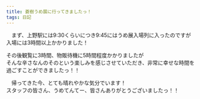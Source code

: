 ```yaml
---
title: 蒼樹うめ展に行ってきましたっ！
tags: 日記
---
```

　まず、上野駅には9:30くらいにつき9:45にはうめ展入場列に入ったのですが  
入場には3時間以上かかりました！

その後観覧に3時間、物販待機に5時間程度かかりましたが  
そんな辛さなんのそのという楽しみを感じさせていただき、非常に幸せな時間を過ごすことができましたっ！！

　帰ってきた今、とても晴れやかな気分でいます！  
スタッフの皆さん、うめてんてー、皆さんありがとうございましたっ！！
